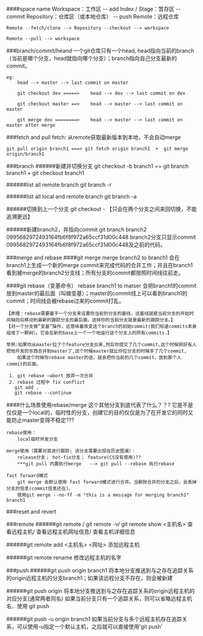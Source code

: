 ####space name
    Workspace：工作区
        -- add
    Index / Stage：暂存区
        -- commit
    Repository：仓库区（或本地仓库）
        -- push
    Remote：远程仓库
    
    
    Remote --fetch/clone --> Repository --checkout --> workspace
    
    Remote --pull --> workspace
    
    
###branch/commit/heand
    一个git仓库只有一个head, head指向当前的branch（当前是哪个分支，head就指向哪个分支）；branch指向自己分支最新的commit。
    
    eg:
        head --> master --> last commit on master
        
        git checkout dev =====>    head --> dev --> last commit on dev
        
        git checkout master ==>    head --> master --> last commit on master
        
        git merge dev ========>    head --> master --> last commit on master after merge
    
    
###fetch and pull
    fetch: 从remote获取最新版本到本地，不会自动merge
    
    git pull origin branch1 ===> git fetch origin branch1  +  git merge origin/branch1
    

###branch
######新建并切换分支
    git checkout -b branch1 == git branch branch1 + git checkout branch1
    
######list all remote branch
    git branch -r
    
######list all local and remote branch
    git branch -a
    
######切换到上一个分支
    git checkout - 【只会在两个分支之间来回切换，不能追溯更远】
    
######新建branch2，并指向commit
    git branch branch2 0995682972493164fb6f8f972a65ccf31d00c448
    branch2分支只显示commit 0995682972493164fb6f8f972a65ccf31d00c448及之前的代码。
    
    
###merge and rebase
####git merge
    merge branch2 to branch1
    会在branch1上生成一个新的merge commit来完成代码的合并工作；并且在branch1看到被merge的branch2分支线；所有分支的commit都按照时间线往前走。
    
####git rebase（变基命令）
    rebase branch1 to matser
    会把branch1的commit放到master的最后面（叫做变基）；master的commit线上可以看到branch1的commit；时间线会被rebase过来的commit打乱。
    
    【原理：rebase需要基于一个分支来设置你当前的分支的基线，这基线就是当前分支的开始时间轴向后移动到最新的跟踪分支的最后面，这样你的当前分支就是最新的跟踪分支。】
    【对一个分支做“变基”操作，这意味着改变这个branch的初始commit(我们知道commits本身组成了一颗树）。它会在新的base上一个一个地运行这个分支上的所有commits.】
    
    举例:如果你从master拉了个feature分支出来,然后你提交了几个commit,这个时候刚好有人把他开发的东西合并到master了,这个时候master就比你拉分支的时候多了几个commit,
        如果这个时候你rebase master的话，就会把你当前的几个commit，放到那个人commit的后面。
     
     1. git rebase –abort 放弃一次合并
     2. rebase 过程中 fix conflict
       git add .
       git rebase --continue
       
####什么场景使用rebase/merge
    这个其他分支到底代表了什么？？?
    它是不是仅仅是一个local的，临时性的分支，创建它的目的仅仅是为了在开发它的同时又能防止master变得不稳定???
    
    rebase使用：
        local临时开发分支
        
    merge使用（需要对其进行跟踪; 该分支需要出现在历史图谱）：
        release分支； hot-fix分支； feature(CS没有使用)??
        ***git pull 内置执行merge   --> git pull --rebase 执行rebase
        
    fast forward模式
        git merge 会默认使用 fast forward模式进行合并。当删除合并的分支之后，会丢掉分支的信息(commit信息还在)。
        使用git merge --no-ff -m "this is a message for merging branch1" branch1
        
        
###reset and revert



###remote
######git remote / git remote -v/ git remote show <主机名>
    查看远程主机/ 查看远程主机网址信息/ 查看主机详细信息
    
######git remote add <主机名> <网址>
    添加远程主机
    
######git remote rename <old> <new>
    修改远程主机的名字
    
    

###push
######git push origin branch1
    将本地分支推送到与之存在追踪关系的origin远程主机的分支branch1；如果该远程分支不存在，则会被新建
    
######git push origin
    将本地分支推送到与之存在追踪关系的origin远程主机的对应分支(通常两者同名)
    如果当前分支只有一个追踪关系，则可以省略远程主机名，使用 git push
    
######git push -u origin branch1
    如果当前分支与多个远程主机存在追踪关系，可以使用-u指定一个默认主机，之后就可以直接使用'git push'
    
    
    

    